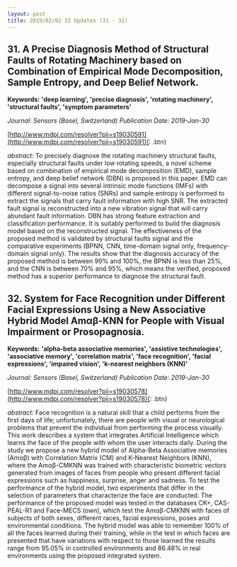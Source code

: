 ```yaml
---
layout: post
title: 2019/02/02 32 Updates (31 - 32)
---
```

## 31. A Precise Diagnosis Method of Structural Faults of Rotating Machinery based on Combination of Empirical Mode Decomposition, Sample Entropy, and Deep Belief Network.
**Keywords:** **'deep learning', 'precise diagnosis', 'rotating machinery', 'structural faults', 'symptom parameters'**

*Journal: Sensors (Basel, Switzerland)* *Publication Date: 2019-Jan-30*

[http://www.mdpi.com/resolver?pii=s19030591](http://www.mdpi.com/resolver?pii=s19030591){: .btn}

*abstract:* To precisely diagnose the rotating machinery structural faults, especially structural faults under low rotating speeds, a novel scheme based on combination of empirical mode decomposition (EMD), sample entropy, and deep belief network (DBN) is proposed in this paper. EMD can decompose a signal into several intrinsic mode functions (IMFs) with different signal-to-noise ratios (SNRs) and sample entropy is performed to extract the signals that carry fault information with high SNR. The extracted fault signal is reconstructed into a new vibration signal that will carry abundant fault information. DBN has strong feature extraction and classification performance. It is suitably performed to build the diagnosis model based on the reconstructed signal. The effectiveness of the proposed method is validated by structural faults signal and the comparative experiments (BPNN, CNN, time-domain signal only, frequency-domain signal only). The results show that the diagnosis accuracy of the proposed method is between 99% and 100%, the BPNN is less than 25%, and the CNN is between 70% and 95%, which means the verified, proposed method has a superior performance to diagnose the structural fault.

## 32. System for Face Recognition under Different Facial Expressions Using a New Associative Hybrid Model Amαβ-KNN for People with Visual Impairment or Prosopagnosia.
**Keywords:** **'alpha-beta associative memories', 'assistive technologies', 'associative memory', 'correlation matrix', 'face recognition', 'facial expressions', 'impaired vision', 'k-nearest neighbors (KNN)'**

*Journal: Sensors (Basel, Switzerland)* *Publication Date: 2019-Jan-30*

[http://www.mdpi.com/resolver?pii=s19030578](http://www.mdpi.com/resolver?pii=s19030578){: .btn}

*abstract:* Face recognition is a natural skill that a child performs from the first days of life; unfortunately, there are people with visual or neurological problems that prevent the individual from performing the process visually. This work describes a system that integrates Artificial Intelligence which learns the face of the people with whom the user interacts daily. During the study we propose a new hybrid model of Alpha-Beta Associative memories (Amαβ) with Correlation Matrix (CM) and K-Nearest Neighbors (KNN), where the Amαβ-CMKNN was trained with characteristic biometric vectors generated from images of faces from people who present different facial expressions such as happiness, surprise, anger and sadness. To test the performance of the hybrid model, two experiments that differ in the selection of parameters that characterize the face are conducted. The performance of the proposed model was tested in the databases CK+, CAS-PEAL-R1 and Face-MECS (own), which test the Amαβ-CMKNN with faces of subjects of both sexes, different races, facial expressions, poses and environmental conditions. The hybrid model was able to remember 100% of all the faces learned during their training, while in the test in which faces are presented that have variations with respect to those learned the results range from 95.05% in controlled environments and 86.48% in real environments using the proposed integrated system.


